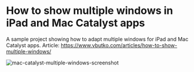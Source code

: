 # How to show multiple windows in iPad and Mac Catalyst apps

A sample project showing how to adapt multiple windows for iPad and Mac Catalyst apps.
Article: https://www.vbutko.com/articles/how-to-show-multiple-windows/

![mac-catalyst-multiple-windows-screenshot](https://user-images.githubusercontent.com/56874756/150691466-10a7162f-29be-4cf3-8902-5e2ef29d1b82.png)
